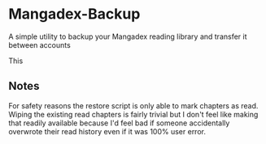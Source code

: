 # Mangadex-Backup
A simple utility to backup your Mangadex reading library and transfer it between accounts

This 

## Notes
For safety reasons the restore script is only able to mark chapters as read. Wiping the existing read chapters is fairly trivial but I don't feel like making that readily available because I'd feel bad if someone accidentally overwrote their read history even if it was 100% user error.
